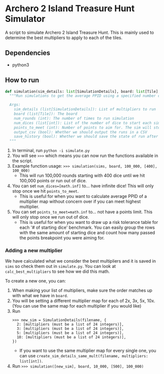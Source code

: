 # Archero 2 Island Treasure Hunt Simulator
A script to simulate Archero 2 Island Treasure Hunt.
This is mainly used to determine the best multipliers to apply to each of the tiles.

## Dependencies
- python3 

## How to run
```python
def simulation(sim_details: list[SimulationDetails], board: list[Tile], num_rounds: int, num_dices: list[int], points_to_meet: int, csv: bool = False, save_history: bool = False):
  """Run simulations to get the average PPID using a specified number of starting dice. A single run will only end after all starting dice and free dice received in the run are used.

  Args:
    sim_details (list[SimulationDetails]): List of multipliers to run
    board (list[Tile]): The board
    num_rounds (int): The number of times to run simulation
    num_dices (list[int]): List of the number of dice to start each simulation with
    points_to_meet (int): Number of points to aim for. The sim will stop if we reach this threshold even if we didn't use all starting dice.
    output_csv (bool): Whether we should output the runs in a CSV
    save_history (bool): Whether we should save the state of run after every single roll. Will slow down sim.
  """
```
1. In terminal, run `python -i simulate.py`
2. You will see `>>>` which means you can now run the functions available in the script.
3. Example function usage: `>>> simulation(sims, board, 100_000, [400], 100_000)`
   - This will run 100,000 rounds starting with 400 dice until we hit 100,000 points or run out of dice.
4. You can set `num_dices=[math.inf]` to... have infinite dice! This will only stop once we hit `points_to_meet`.
   - This is useful for when you want to calculate average PPID of a multiplier map without concern over if you can meet highest multiplier.
5. You can set `points_to_meet=math.inf` to... not have a points limit. This will only stop once we run out of dice.
   - This is useful for when you want to draw up a risk tolerance table for each '# of starting dice' benchmark. You can easily group the rows with the same amount of starting dice and count how many passed the points breakpoint you were aiming for. 

### Adding a new multiplier
We have calculated what we consider the best multipliers and it is saved in `sims` so check them out in `simulate.py`.
You can look at `calc_best_multipliers` to see how we did this math.

To create a new one, you can:
1. When making your list of multipliers, make sure the order matches up with what we have in `board`.
2. You will be setting a different multiplier map for each of 2x, 3x, 5x, 10x. (You can use the same map for each multiplier if you would like)
2. Run 
    ```
    >>> new_sim = SimulationDetails(filename, {
      2: [multipliers (must be a list of 24 integers)],
      3: [multipliers (must be a list of 24 integers)],
      5: [multipliers (must be a list of 24 integers)],
      10: [multipliers (must be a list of 24 integers)],
    })
    ```
   - If you want to use the same multiplier map for every single one, you can use `create_sim_details_same_mult(filename, multipliers: list[int])`.
3. Run `>>> simulation([new_sim], board, 10_000, [500], 100_000)`